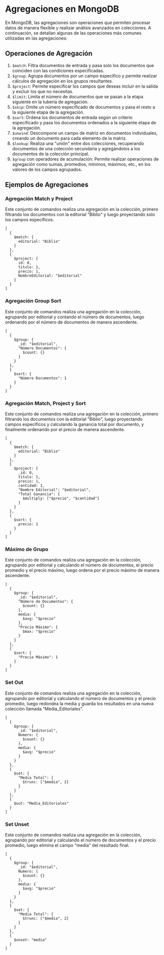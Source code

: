 # Agregaciones en MongoDB

En MongoDB, las agregaciones son operaciones que permiten procesar datos de manera flexible y realizar análisis avanzados en colecciones. A continuación, se detallan algunas de las operaciones más comunes utilizadas en las agregaciones:

## Operaciones de Agregación

1. `$match`: Filtra documentos de entrada y pasa solo los documentos que coinciden con las condiciones especificadas.
2. `$group`: Agrupa documentos por un campo específico y permite realizar cálculos de agregación en los grupos resultantes.
3. `$project`: Permite especificar los campos que deseas incluir en la salida y excluir los que no necesitas.
4. `$limit`: Limita el número de documentos que se pasan a la etapa siguiente en la tubería de agregación.
5. `$skip`: Omite un número especificado de documentos y pasa el resto a la siguiente etapa de la agregación.
6. `$sort`: Ordena los documentos de entrada según un criterio especificado y pasa los documentos ordenados a la siguiente etapa de la agregación.
7. `$unwind`: Descompone un campo de matriz en documentos individuales, creando un documento para cada elemento de la matriz.
8. `$lookup`: Realiza una "unión" entre dos colecciones, recuperando documentos de una colección secundaria y agregándolos a los documentos de la colección principal.
9. `$group` con operadores de acumulación: Permite realizar operaciones de agregación como sumas, promedios, mínimos, máximos, etc., en los valores de los campos agrupados.

## Ejemplos de Agregaciones

### Agregación Match y Project

Este conjunto de comandos realiza una agregación en la colección, primero filtrando los documentos con la editorial "Biblio" y luego proyectando solo los campos específicos.

```mongodb
[
  {
    $match: {
      editorial: "Biblio"
    }
  },
  {
    $project: {
      id: 0,
      titulo: 1,
      precio: 1,
      NombreEditorial: "$editorial"
    }
  }
]
```

### Agregación Group Sort

Este conjunto de comandos realiza una agregación en la colección, agrupando por editorial y contando el número de documentos, luego ordenando por el número de documentos de manera ascendente.

```mongodb
[
  {
    $group: {
      _id: "$editorial",
      "Número Documentos": {
        $count: {}
      }
    }
  },
  {
    $sort: {
      "Número Documentos": 1
    }
  }
]
```

### Agregación Match, Project y Sort

Este conjunto de comandos realiza una agregación en la colección, primero filtrando los documentos con la editorial "Biblio", luego proyectando campos específicos y calculando la ganancia total por documento, y finalmente ordenando por el precio de manera ascendente.

```mongodb
[
  {
    $match: {
      editorial: "Biblio"
    }
  },
  {
    $project: {
      _id: 0,
      titulo: 1,
      precio: 1,
      cantidad: 1,
      "Nombre Editorial": "$editorial",
      "Total Ganancia": {
        $multiply: ["$precio", "$cantidad"]
      }
    }
  },
  {
    $sort: {
      precio: 1
    }
  }
]
```

### Máximo de Grupo

Este conjunto de comandos realiza una agregación en la colección, agrupando por editorial y calculando el número de documentos, el precio promedio y el precio máximo, luego ordena por el precio máximo de manera ascendente.

```mongodb
[
  {
    $group: {
      _id: "$editorial",
      "Número de Documentos": {
        $count: {}
      },
      media: {
        $avg: "$precio"
      },
      "Precio Máximo": {
        $max: "$precio"
      }
    }
  },
  {
    $sort: {
      "Precio Máximo": 1
    }
  }
]
```

### Set Out

Este conjunto de comandos realiza una agregación en la colección, agrupando por editorial y calculando el número de documentos y el precio promedio, luego redondea la media y guarda los resultados en una nueva colección llamada "Media_Editoriales".

```mongodb
[
  {
    $group: {
      _id: "$editorial",
      Numero: {
        $count: {}
      },
      media: {
        $avg: "$precio"
      }
    }
  },
  {
    $set: {
      "Media Total": {
        $trunc: ["$media", 2]
      }
    }
  },
  {
    $out: "Media_Editoriales"
  }
]
```

### Set Unset

Este conjunto de comandos realiza una agregación en la colección, agrupando por editorial y calculando el número de documentos y el precio promedio, luego elimina el campo "media" del resultado final.

```mongodb
[
  {
    $group: {
      _id: "$editorial",
      Numero: {
        $count: {}
      },
      media: {
        $avg: "$precio"
      }
    }
  },
  {
    $set: {
      "Media Total": {
        $trunc: ["$media", 2]
      }
    }
  },
  {
    $unset: "media"
  }
]
```